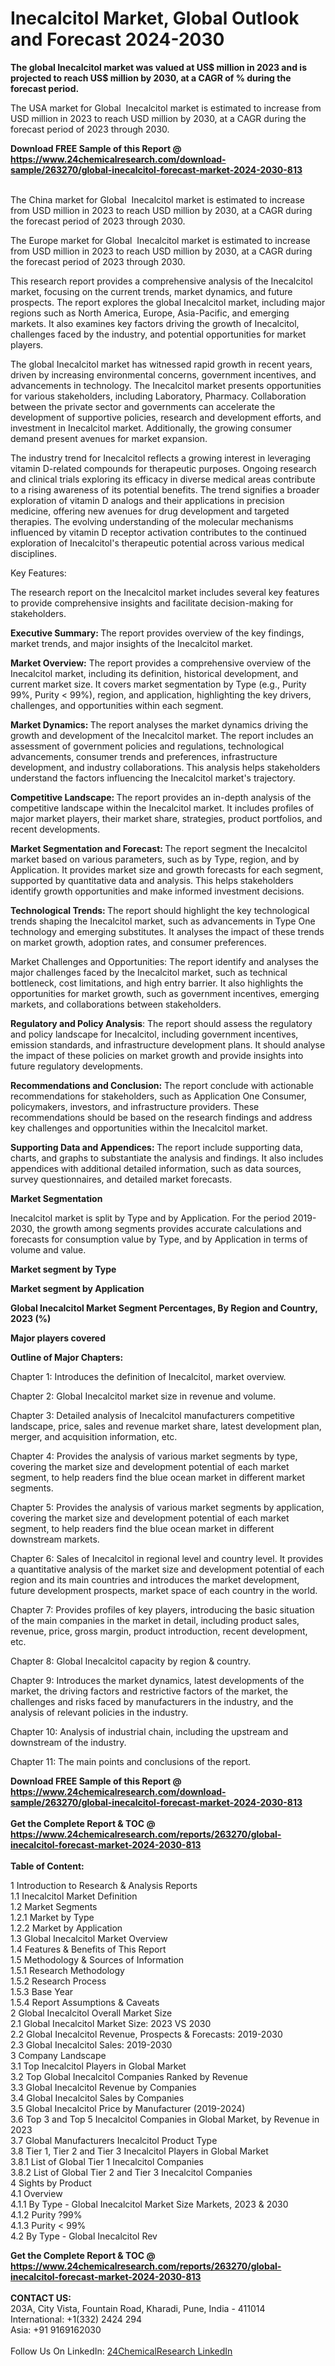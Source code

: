 <h1>Inecalcitol Market, Global Outlook and Forecast 2024-2030</h1><p><strong>The global Inecalcitol market was valued at US$ million in 2023 and is projected to reach US$ million by 2030, at a CAGR of % during the forecast period.</strong></p><p>
</p><p>The USA market for Global  Inecalcitol market is estimated to increase from USD million in 2023 to reach USD million by 2030, at a CAGR during the forecast period of 2023 through 2030.</p><div><b>Download FREE Sample of this Report @ 
            <a href="https://www.24chemicalresearch.com/download-sample/263270/global-inecalcitol-forecast-market-2024-2030-813">
            https://www.24chemicalresearch.com/download-sample/263270/global-inecalcitol-forecast-market-2024-2030-813</a></b></div><br><p>
</p><p>The China market for Global  Inecalcitol market is estimated to increase from USD million in 2023 to reach USD million by 2030, at a CAGR during the forecast period of 2023 through 2030.</p><p>
</p><p>The Europe market for Global  Inecalcitol market is estimated to increase from USD million in 2023 to reach USD million by 2030, at a CAGR during the forecast period of 2023 through 2030.</p><p>
</p><p>This research report provides a comprehensive analysis of the Inecalcitol market, focusing on the current trends, market dynamics, and future prospects. The report explores the global Inecalcitol market, including major regions such as North America, Europe, Asia-Pacific, and emerging markets. It also examines key factors driving the growth of Inecalcitol, challenges faced by the industry, and potential opportunities for market players.</p><p>
</p><p>The global Inecalcitol market has witnessed rapid growth in recent years, driven by increasing environmental concerns, government incentives, and advancements in technology. The Inecalcitol market presents opportunities for various stakeholders, including Laboratory, Pharmacy. Collaboration between the private sector and governments can accelerate the development of supportive policies, research and development efforts, and investment in Inecalcitol market. Additionally, the growing consumer demand present avenues for market expansion.</p><p>
The industry trend for Inecalcitol reflects a growing interest in leveraging vitamin D-related compounds for therapeutic purposes. Ongoing research and clinical trials exploring its efficacy in diverse medical areas contribute to a rising awareness of its potential benefits. The trend signifies a broader exploration of vitamin D analogs and their applications in precision medicine, offering new avenues for drug development and targeted therapies. The evolving understanding of the molecular mechanisms influenced by vitamin D receptor activation contributes to the continued exploration of Inecalcitol's therapeutic potential across various medical disciplines.</p><p>
Key Features:</p><p>
The research report on the Inecalcitol market includes several key features to provide comprehensive insights and facilitate decision-making for stakeholders.</p><p>
<strong>Executive Summary: </strong>The report provides overview of the key findings, market trends, and major insights of the Inecalcitol market.</p><p>
<strong>Market Overview:</strong> The report provides a comprehensive overview of the Inecalcitol market, including its definition, historical development, and current market size. It covers market segmentation by Type (e.g., Purity 99%, Purity &lt; 99%), region, and application, highlighting the key drivers, challenges, and opportunities within each segment.</p><p>
<strong>Market Dynamics: </strong>The report analyses the market dynamics driving the growth and development of the Inecalcitol market. The report includes an assessment of government policies and regulations, technological advancements, consumer trends and preferences, infrastructure development, and industry collaborations. This analysis helps stakeholders understand the factors influencing the Inecalcitol market's trajectory.</p><p>
<strong>Competitive Landscape: </strong>The report provides an in-depth analysis of the competitive landscape within the Inecalcitol market. It includes profiles of major market players, their market share, strategies, product portfolios, and recent developments.</p><p>
<strong>Market Segmentation and Forecast: </strong>The report segment the Inecalcitol market based on various parameters, such as by Type, region, and by Application. It provides market size and growth forecasts for each segment, supported by quantitative data and analysis. This helps stakeholders identify growth opportunities and make informed investment decisions.</p><p>
<strong>Technological Trends: </strong>The report should highlight the key technological trends shaping the Inecalcitol market, such as advancements in Type One technology and emerging substitutes. It analyses the impact of these trends on market growth, adoption rates, and consumer preferences.</p><p>
Market Challenges and Opportunities: The report identify and analyses the major challenges faced by the Inecalcitol market, such as technical bottleneck, cost limitations, and high entry barrier. It also highlights the opportunities for market growth, such as government incentives, emerging markets, and collaborations between stakeholders.</p><p>
<strong>Regulatory and Policy Analysis</strong>: The report should assess the regulatory and policy landscape for Inecalcitol, including government incentives, emission standards, and infrastructure development plans. It should analyse the impact of these policies on market growth and provide insights into future regulatory developments.</p><p>
<strong>Recommendations and Conclusion:</strong> The report conclude with actionable recommendations for stakeholders, such as Application One Consumer, policymakers, investors, and infrastructure providers. These recommendations should be based on the research findings and address key challenges and opportunities within the Inecalcitol market.</p><p>
<strong>Supporting Data and Appendices: </strong>The report include supporting data, charts, and graphs to substantiate the analysis and findings. It also includes appendices with additional detailed information, such as data sources, survey questionnaires, and detailed market forecasts.</p><p>
<strong>Market Segmentation</strong></p><p>
Inecalcitol market is split by Type and by Application. For the period 2019-2030, the growth among segments provides accurate calculations and forecasts for consumption value by Type, and by Application in terms of volume and value.</p><p>
</p><p></p><p>
<strong>Market segment by Type</strong></p><p>
</p><p>
</p><p><strong>Market segment by Application</strong></p><p>
</p><p>
</p><p><strong>Global Inecalcitol Market Segment Percentages, By Region and Country, 2023 (%)</strong></p><p>
</p><p>
</p><p></p><p>
<strong>Major players covered</strong></p><p>
</p><p>
</p><p><strong>Outline of Major Chapters:</strong></p><p>
Chapter 1: Introduces the definition of Inecalcitol, market overview.</p><p>
Chapter 2: Global Inecalcitol market size in revenue and volume.</p><p>
Chapter 3: Detailed analysis of Inecalcitol manufacturers competitive landscape, price, sales and revenue market share, latest development plan, merger, and acquisition information, etc.</p><p>
Chapter 4: Provides the analysis of various market segments by type, covering the market size and development potential of each market segment, to help readers find the blue ocean market in different market segments.</p><p>
Chapter 5: Provides the analysis of various market segments by application, covering the market size and development potential of each market segment, to help readers find the blue ocean market in different downstream markets.</p><p>
Chapter 6: Sales of Inecalcitol in regional level and country level. It provides a quantitative analysis of the market size and development potential of each region and its main countries and introduces the market development, future development prospects, market space of each country in the world.</p><p>
Chapter 7: Provides profiles of key players, introducing the basic situation of the main companies in the market in detail, including product sales, revenue, price, gross margin, product introduction, recent development, etc.</p><p>
Chapter 8: Global Inecalcitol capacity by region &amp; country.</p><p>
Chapter 9: Introduces the market dynamics, latest developments of the market, the driving factors and restrictive factors of the market, the challenges and risks faced by manufacturers in the industry, and the analysis of relevant policies in the industry.</p><p>
Chapter 10: Analysis of industrial chain, including the upstream and downstream of the industry.</p><p>
Chapter 11: The main points and conclusions of the report.</p><div><b>Download FREE Sample of this Report @ 
            <a href="https://www.24chemicalresearch.com/download-sample/263270/global-inecalcitol-forecast-market-2024-2030-813">
            https://www.24chemicalresearch.com/download-sample/263270/global-inecalcitol-forecast-market-2024-2030-813</a></b></div><br><div><b>Get the Complete Report & TOC @ 
            <a href="https://www.24chemicalresearch.com/reports/263270/global-inecalcitol-forecast-market-2024-2030-813">
            https://www.24chemicalresearch.com/reports/263270/global-inecalcitol-forecast-market-2024-2030-813</a></b></div><br>
            <b>Table of Content:</b><p>1 Introduction to Research & Analysis Reports<br />
    1.1 Inecalcitol Market Definition<br />
    1.2 Market Segments<br />
        1.2.1 Market by Type<br />
        1.2.2 Market by Application<br />
    1.3 Global Inecalcitol Market Overview<br />
    1.4 Features & Benefits of This Report<br />
    1.5 Methodology & Sources of Information<br />
        1.5.1 Research Methodology<br />
        1.5.2 Research Process<br />
        1.5.3 Base Year<br />
        1.5.4 Report Assumptions & Caveats<br />
2 Global Inecalcitol Overall Market Size<br />
    2.1 Global Inecalcitol Market Size: 2023 VS 2030<br />
    2.2 Global Inecalcitol Revenue, Prospects & Forecasts: 2019-2030<br />
    2.3 Global Inecalcitol Sales: 2019-2030<br />
3 Company Landscape<br />
    3.1 Top Inecalcitol Players in Global Market<br />
    3.2 Top Global Inecalcitol Companies Ranked by Revenue<br />
    3.3 Global Inecalcitol Revenue by Companies<br />
    3.4 Global Inecalcitol Sales by Companies<br />
    3.5 Global Inecalcitol Price by Manufacturer (2019-2024)<br />
    3.6 Top 3 and Top 5 Inecalcitol Companies in Global Market, by Revenue in 2023<br />
    3.7 Global Manufacturers Inecalcitol Product Type<br />
    3.8 Tier 1, Tier 2 and Tier 3 Inecalcitol Players in Global Market<br />
        3.8.1 List of Global Tier 1 Inecalcitol Companies<br />
        3.8.2 List of Global Tier 2 and Tier 3 Inecalcitol Companies<br />
4 Sights by Product<br />
    4.1 Overview<br />
        4.1.1 By Type - Global Inecalcitol Market Size Markets, 2023 & 2030<br />
        4.1.2 Purity ?99%<br />
        4.1.3 Purity < 99%<br />
    4.2 By Type - Global Inecalcitol Rev</p><div><b>Get the Complete Report & TOC @ 
            <a href="https://www.24chemicalresearch.com/reports/263270/global-inecalcitol-forecast-market-2024-2030-813">
            https://www.24chemicalresearch.com/reports/263270/global-inecalcitol-forecast-market-2024-2030-813</a></b></div><br><b>CONTACT US:</b><br>
            203A, City Vista, Fountain Road, Kharadi, Pune, India - 411014<br>
            International: +1(332) 2424 294<br>
            Asia: +91 9169162030 <br><br>
            Follow Us On LinkedIn: <a href="https://www.linkedin.com/company/24chemicalresearch/">24ChemicalResearch LinkedIn</a>